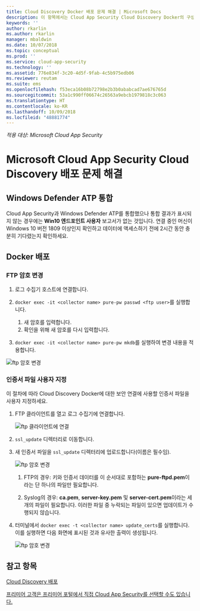 ```yaml
---
title: Cloud Discovery Docker 배포 문제 해결 | Microsoft Docs
description: 이 항목에서는 Cloud App Security Cloud Discovery Docker의 구성을 수정하는 프로세스를 설명합니다.
keywords: ''
author: rkarlin
ms.author: rkarlin
manager: mbaldwin
ms.date: 10/07/2018
ms.topic: conceptual
ms.prod: ''
ms.service: cloud-app-security
ms.technology: ''
ms.assetid: 776e834f-3c20-4d5f-9fab-4c5b975edb06
ms.reviewer: reutam
ms.suite: ems
ms.openlocfilehash: f53eca16b08b72798e2b3b0ababcad7ae676765d
ms.sourcegitcommit: 53a1c990ff06674c26563a9ebcb1979818c3c063
ms.translationtype: HT
ms.contentlocale: ko-KR
ms.lasthandoff: 10/09/2018
ms.locfileid: "48881774"
---
```

*적용 대상: Microsoft Cloud App Security*

# <a name="troubleshooting-the-microsoft-cloud-app-security-cloud-discovery-deployment"></a>Microsoft Cloud App Security Cloud Discovery 배포 문제 해결

## <a name="windows-defender-atp-integration"></a>Windows Defender ATP 통합
Cloud App Security과 Windows Defender ATP를 통합했으나 통합 결과가 표시되지 않는 경우에는 **Win10 엔드포인트 사용자** 보고서가 없는 것입니다. 연결 중인 머신이 Windows 10 버전 1809 이상인지 확인하고 데이터에 액세스하기 전에 2시간 동안 충분히 기다렸는지 확인하세요.

## <a name="docker-deployment"></a>Docker 배포

### <a name="changing-the-ftp-password"></a>FTP 암호 변경


1. 로그 수집기 호스트에 연결합니다.

2.  `docker exec -it <collector name> pure-pw passwd <ftp user>`를 실행합니다.

    1. 새 암호를 입력합니다.
    2. 확인을 위해 새 암호를 다시 입력합니다.
 
3.  `docker exec -it <collector name> pure-pw mkdb`를 실행하여 변경 내용을 적용합니다.


  ![ftp 암호 변경](./media/ftp-connect.png)

### <a name="customize-certificate-files"></a>인증서 파일 사용자 지정

이 절차에 따라 Cloud Discovery Docker에 대한 보안 연결에 사용할 인증서 파일을 사용자 지정하세요.

1. FTP 클라이언트를 열고 로그 수집기에 연결합니다.

   ![ftp 클라이언트에 연결](./media/ftp-connect.png)

2. `ssl_update` 디렉터리로 이동합니다.
3. 새 인증서 파일을 `ssl_update` 디렉터리에 업로드합니다(이름은 필수임).

   ![ftp 암호 변경](./media/new-certs.png)

   1.  FTP의 경우: 키와 인증서 데이터를 이 순서대로 포함하는 **pure-ftpd.pem**이라는 단 하나의 파일만 필요합니다.
    
   2.  Syslog의 경우: **ca.pem**, **server-key.pem** 및 **server-cert.pem**이라는 세 개의 파일이 필요합니다. 이러한 파일 중 누락되는 파일이 있으면 업데이트가 수행되지 않습니다.

4. 터미널에서 `docker exec -t <collector name> update_certs`를 실행합니다. 이를 실행하면 다음 화면에 표시된 것과 유사한 출력이 생성됩니다.

   ![ftp 암호 변경](./media/update-certs.png)

## <a name="see-also"></a>참고 항목
[Cloud Discovery 배포](set-up-cloud-discovery.md)

[프리미어 고객은 프리미어 포털에서 직접 Cloud App Security를 선택할 수도 있습니다.](https://premier.microsoft.com/)

